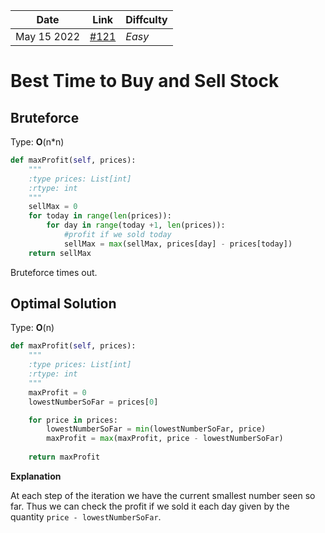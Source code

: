 | **Date**    | **Link**                                                               | Diffculty |
| ----------- | ---------------------------------------------------------------------- | --------- |
| May 15 2022 | [#121](https://leetcode.com/problems/best-time-to-buy-and-sell-stock/) | *Easy*    | 

# Best Time to Buy and Sell Stock
## Bruteforce 

Type: **O**(n\*n)

````py
def maxProfit(self, prices):
	"""
	:type prices: List[int]
	:rtype: int
	"""
	sellMax = 0
	for today in range(len(prices)):
		for day in range(today +1, len(prices)):
			#profit if we sold today
			sellMax = max(sellMax, prices[day] - prices[today])
	return sellMax
````

Bruteforce times out.

## Optimal Solution

Type: **O**(n)

```py
def maxProfit(self, prices):
    """
    :type prices: List[int]
    :rtype: int
    """
    maxProfit = 0
    lowestNumberSoFar = prices[0]

    for price in prices:
        lowestNumberSoFar = min(lowestNumberSoFar, price)
        maxProfit = max(maxProfit, price - lowestNumberSoFar)
        
    return maxProfit
```

**Explanation**

At each step of the iteration we have the current smallest number seen so far. Thus we can check the profit if we sold it each day given by the quantity `price - lowestNumberSoFar`. 